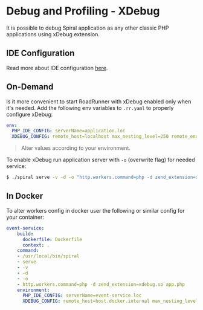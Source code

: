 # Debug and Profiling - XDebug
It is possible to debug Spiral application as any other classic PHP applications using xDebug extension.

## IDE Configuration
Read more about IDE configuration [here](https://roadrunner.dev/docs/php-debugging).

## On-Demand
Is it more convenient to start RoadRunner with xDebug enabled only when it's needed. Add the following env variables to
`.rr.yaml` to properly configure xDebug:

```yaml
env:
  PHP_IDE_CONFIG: serverName=application.loc
  XDEBUG_CONFIG: remote_host=localhost max_nesting_level=250 remote_enable=1 remote_connect_back=0 var_display_max_depth=5 idekey='PHPSTORM'
``` 

> Alter values according to your environment.

To enable xDebug run application server with `-o` (overwrite flag) for needed service:

```bash
$ ./spiral serve -v -d -o "http.workers.command=php -d zend_extension=xdebug app.php"
```

## In Docker
To alter workers config in docker user the following or similar config for your container:

```yaml
event-service:
    build:
      dockerfile: Dockerfile
      context: .
    command:
    - /usr/local/bin/spiral
    - serve
    - -v
    - -d
    - -o
    - http.workers.command=php -d zend_extension=xdebug.so app.php
    environment:
      PHP_IDE_CONFIG: serverName=event-service.loc
      XDEBUG_CONFIG: remote_host=host.docker.internal max_nesting_level=250 remote_enable=1 remote_connect_back=0 var_display_max_depth=5 idekey='PHPSTORM'
```
